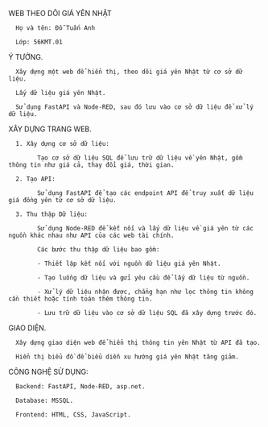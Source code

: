 WEB THEO DÕI GIÁ YÊN NHẬT

      Họ và tên: Đỗ Tuấn Anh

      Lớp: 56KMT.01


Ý TƯỞNG.


      Xây dựng một web để hiển thị, theo dõi giá yên Nhật từ cơ sở dữ liệu.

      Lấy dữ liệu giá yên Nhật.

      Sử dụng FastAPI và Node-RED, sau đó lưu vào cơ sở dữ liệu để xử lý dữ liệu.


XÂY DỰNG TRANG WEB.


      1. Xây dựng cơ sở dữ liệu:
  
            Tạo cơ sở dữ liệu SQL để lưu trữ dữ liệu về yên Nhật, gồm thông tin như giá cả, thay đổi giá, thời gian.
   
      2. Tạo API: 

            Sử dụng FastAPI để tạo các endpoint API để truy xuất dữ liệu giá đồng yên từ cơ sở dữ liệu.

      3. Thu thập Dữ liệu:

            Sử dụng Node-RED để kết nối và lấy dữ liệu về giá yên từ các nguồn khác nhau như API của các web tài chính.

            Các bước thu thập dữ liệu bao gồm:
  
            - Thiết lập kết nối với nguồn dữ liệu giá yên Nhật.

            - Tạo luồng dữ liệu và gửi yêu cầu để lấy dữ liệu từ nguồn.

            - Xử lý dữ liệu nhận được, chẳng hạn như lọc thông tin không cần thiết hoặc tính toán thêm thông tin.

            - Lưu trữ dữ liệu vào cơ sở dữ liệu SQL đã xây dựng trước đó.


GIAO DIỆN.

      Xây dựng giao diện web để hiển thị thông tin yên Nhật từ API đã tạo.

      Hiển thị biểu đồ để biểu diễn xu hướng giá yên Nhật tăng giảm.


CÔNG NGHỆ SỬ DỤNG:

      Backend: FastAPI, Node-RED, asp.net.

      Database: MSSQL.

      Frontend: HTML, CSS, JavaScript.
